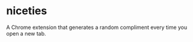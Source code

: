 niceties
========

A Chrome extension that generates a random compliment every time you open a new tab.

